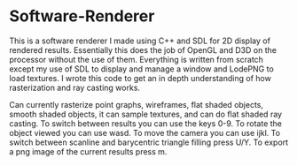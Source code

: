 # Software-Renderer
This is a software renderer I made using C++ and SDL for 2D display of rendered results. Essentially this does the job of OpenGL and D3D on the
processor without the use of them. Everything is written from scratch except my use of SDL to display and manage a window and LodePNG to load textures.
I wrote this code to get an in depth understanding of how rasterization and ray casting works.

Can currently rasterize point graphs, wireframes, flat shaded objects, smooth shaded objects, it can sample textures, and can do flat shaded ray casting.
To switch between results you can use the keys 0-9. 
To rotate the object viewed you can use wasd. 
To move the camera you can use ijkl.
To switch between scanline and barycentric triangle filling press U/Y.
To export a png image of the current results press m.